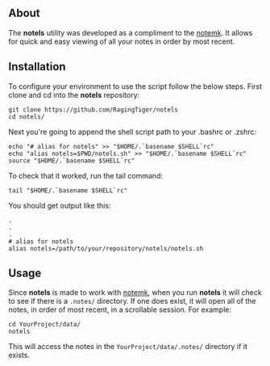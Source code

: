 ## About
The **notels** utility was developed as a compliment to the [notemk](https://ragingtiger.github.io/notemk). It allows for quick and easy
viewing of all your notes in order by most recent.

## Installation
To configure your environment to use the script follow the below steps. First
clone and cd into the **notels** repository:

```
git clone https://github.com/RagingTiger/notels
cd notels/
```

Next you're going to append the shell script path to your .bashrc or .zshrc:

```
echo "# alias for notels" >> "$HOME/.`basename $SHELL`rc"
echo "alias notels=$PWD/notels.sh" >> "$HOME/.`basename $SHELL`rc"
source "$HOME/.`basename $SHELL`rc"
```

To check that it worked, run the tail command:

```
tail "$HOME/.`basename $SHELL`rc"
```

You should get output like this:

```
.
.
.
# alias for notels
alias notels=/path/to/your/repository/notels/notels.sh
```

## Usage
Since **notels** is made to work with [notemk](https://ragingtiger.github.io/notemk/),
when you run **notels** it will check to see if there is a `.notes/` directory.
If one does exist, it will open all of the notes, in order of most recent, in
a scrollable session. For example:

```
cd YourProject/data/
notels
```

This will access the notes in the `YourProject/data/.notes/` directory if it
exists.

